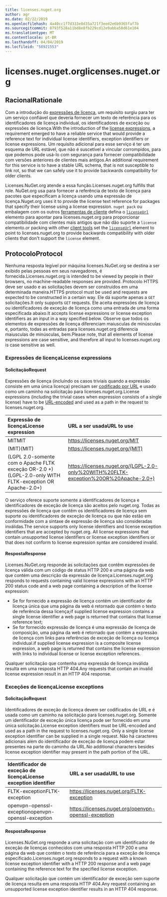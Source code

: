 ```yaml
---
title: licenses.nuget.org
author: agr
ms.date: 02/22/2019
ms.openlocfilehash: 4a40cc1f7d333e8d35a721f3eed2e6b9365faf7b
ms.sourcegitcommit: 8793f528a11bd8e8fb229cd12e9abba50d61e104
ms.translationtype: MT
ms.contentlocale: pt-BR
ms.lasthandoff: 04/04/2019
ms.locfileid: "58921553"
---
```

# <a name="licensesnugetorg"></a><span data-ttu-id="dce86-102">licenses.nuget.org</span><span class="sxs-lookup"><span data-stu-id="dce86-102">licenses.nuget.org</span></span>

## <a name="rationale"></a><span data-ttu-id="dce86-103">Racional</span><span class="sxs-lookup"><span data-stu-id="dce86-103">Rationale</span></span>

<span data-ttu-id="dce86-104">Com a introdução do [expressões de licença](nuspec.md#license), um requisito surgiu para ter um serviço confiável que deveria fornecer um texto de referência para os identificadores de licença individual, os identificadores de exceção ou expressões de licença.</span><span class="sxs-lookup"><span data-stu-id="dce86-104">With the introduction of the [license expressions](nuspec.md#license), a requirement emerged to have a reliable service that would provide a reference text for individual license identifiers, exception identifiers or license expressions.</span></span>
<span data-ttu-id="dce86-105">Um requisito adicional para esse serviço é ter um esquema de URL estável, que não é suscetível a vincular corrompidos, para que podemos pode usá-lo com segurança para fornecer compatibilidade com versões anteriores de clientes mais antigos.</span><span class="sxs-lookup"><span data-stu-id="dce86-105">An additional requirement for this service is to have a stable URL schema, that is not susceptible to link rot, so that we can safely use it to provide backwards compatibility for older clients.</span></span>

<span data-ttu-id="dce86-106">Licenses.NuGet.org atende a essa função.</span><span class="sxs-lookup"><span data-stu-id="dce86-106">Licenses.nuget.org fulfills that role.</span></span> <span data-ttu-id="dce86-107">NuGet.org usa para fornecer a referência de texto de licença para pacotes que especificam a licença usando uma expressão de licença.</span><span class="sxs-lookup"><span data-stu-id="dce86-107">Nuget.org uses it to provide the license text reference for packages that specify their license using a license expression.</span></span> `nuget pack` <span data-ttu-id="dce86-108">ou embalagem com os outros [ferramentas de cliente](https://docs.microsoft.com/en-us/nuget/install-nuget-client-tools) defina o [ `licenseUrl` ](nuspec.md#licenseurl) elemento para apontar para licenses.nuget.org para proporcionar compatibilidade com clientes mais antigos que não dão suporte a `license` elemento.</span><span class="sxs-lookup"><span data-stu-id="dce86-108">or packing with other [client tools](https://docs.microsoft.com/en-us/nuget/install-nuget-client-tools) set the [`licenseUrl`](nuspec.md#licenseurl) element to point to licenses.nuget.org to provide backwards compatibility with older clients that don't support the `license` element.</span></span>

## <a name="protocol"></a><span data-ttu-id="dce86-109">Protocolo</span><span class="sxs-lookup"><span data-stu-id="dce86-109">Protocol</span></span>

<span data-ttu-id="dce86-110">Nenhuma resposta legível por máquina licenses.NuGet.org se destina a ser exibido pelas pessoas em seus navegadores, é fornecida.</span><span class="sxs-lookup"><span data-stu-id="dce86-110">Licenses.nuget.org is intended to be viewed by people in their browsers, no machine-readable responses are provided.</span></span>
<span data-ttu-id="dce86-111">Protocolo HTTPS deve ser usado e as solicitações devem ser construídos em uma determinada maneira.</span><span class="sxs-lookup"><span data-stu-id="dce86-111">HTTPS protocol must be used and requests are expected to be constructed in a certain way.</span></span> <span data-ttu-id="dce86-112">Ele dá suporte apenas a `GET` solicitações.</span><span class="sxs-lookup"><span data-stu-id="dce86-112">It only supports `GET` requests.</span></span>
<span data-ttu-id="dce86-113">Ele aceita expressões de licença ou identificadores de exceção de licença como uma entrada de uma forma especificada abaixo.</span><span class="sxs-lookup"><span data-stu-id="dce86-113">It accepts license expressions or license exception identifiers as an input in a way specified below.</span></span> <span data-ttu-id="dce86-114">Observe que todos os elementos de expressões de licença diferenciam maiusculas de minúsculas e, portanto, todas as entradas para licenses.nuget.org diferencia maiusculas de minúsculas, bem.</span><span class="sxs-lookup"><span data-stu-id="dce86-114">Please note, that all elements of license expressions are case sensitive, and therefore all input to licenses.nuget.org is case sensitive as well.</span></span>

### <a name="license-expressions"></a><span data-ttu-id="dce86-115">Expressões de licença</span><span class="sxs-lookup"><span data-stu-id="dce86-115">License expressions</span></span>

#### <a name="request"></a><span data-ttu-id="dce86-116">Solicitação</span><span class="sxs-lookup"><span data-stu-id="dce86-116">Request</span></span>

<span data-ttu-id="dce86-117">Expressões de licença (incluindo os casos triviais quando a expressão consiste em uma única licença) precisam ser [codificado por URL](https://tools.ietf.org/html/rfc3986#section-2.1) e usado como um caminho na solicitação para licenses.nuget.org.</span><span class="sxs-lookup"><span data-stu-id="dce86-117">License expressions (including the trivial cases when expression consists of a single license) have to be [URL-encoded](https://tools.ietf.org/html/rfc3986#section-2.1) and used as a path in the request to licenses.nuget.org.</span></span>

| <span data-ttu-id="dce86-118">Expressão de licença</span><span class="sxs-lookup"><span data-stu-id="dce86-118">License expression</span></span> | <span data-ttu-id="dce86-119">URL a ser usada</span><span class="sxs-lookup"><span data-stu-id="dce86-119">URL to use</span></span> |
|:---|:---|
| <span data-ttu-id="dce86-120">MIT</span><span class="sxs-lookup"><span data-stu-id="dce86-120">MIT</span></span>                                                | <https://licenses.nuget.org/MIT> |
| <span data-ttu-id="dce86-121">(MIT)</span><span class="sxs-lookup"><span data-stu-id="dce86-121">(MIT)</span></span>                                              | <https://licenses.nuget.org/(MIT)> |
| <span data-ttu-id="dce86-122">(LGPL 2.0-somente com o Apache FLTK exceção OR-2.0 +)</span><span class="sxs-lookup"><span data-stu-id="dce86-122">(LGPL-2.0-only WITH FLTK-exception OR Apache-2.0+)</span></span> | <https://licenses.nuget.org/(LGPL-2.0-only%20WITH%20FLTK-exception%20OR%20Apache-2.0+)> |

<span data-ttu-id="dce86-123">O serviço oferece suporte somente a identificadores de licença e identificadores de exceção de licença são aceitos pelo nuget.org. Todas as expressões de licença que contêm os identificadores de licença sem suporte ou identificadores de exceção de licença ou que não estão em conformidade com a sintaxe de expressão de licença são consideradas inválidas.</span><span class="sxs-lookup"><span data-stu-id="dce86-123">The service supports only license identifiers and license exception identifiers that are accepted by nuget.org. All license expressions that contain unsupported license identifiers or license exception identifiers or that does not conform to license expression syntax are considered invalid.</span></span>

#### <a name="response"></a><span data-ttu-id="dce86-124">Resposta</span><span class="sxs-lookup"><span data-stu-id="dce86-124">Response</span></span>

<span data-ttu-id="dce86-125">Licenses.NuGet.org responde às solicitações que contêm expressões de licença válida com um código de status HTTP 200 e uma página da web que contém uma descrição da expressão de licença:</span><span class="sxs-lookup"><span data-stu-id="dce86-125">Licenses.nuget.org responds to requests containing valid license expressions with an HTTP 200 status code and a web page containing a description of the license expression:</span></span>

* <span data-ttu-id="dce86-126">Se for fornecido a expressão de licença contém um identificador de licença única que uma página da web é retornado que contém o texto de referência dessa licença;</span><span class="sxs-lookup"><span data-stu-id="dce86-126">if supplied license expression contains a single license identifier a web page is returned that contains that license reference text;</span></span>
* <span data-ttu-id="dce86-127">Se for fornecido expressão de licença é uma expressão de licença de composição, uma página da web é retornado que contém a expressão de licença com links para referências de exceção de licença ou licença individual.</span><span class="sxs-lookup"><span data-stu-id="dce86-127">if supplied license expression is a composite license expression, a web page is returned that contains the license expression with links to individual license or license exception references.</span></span>

<span data-ttu-id="dce86-128">Qualquer solicitação que contenha uma expressão de licença inválida resulta em uma resposta HTTP 404.</span><span class="sxs-lookup"><span data-stu-id="dce86-128">Any requests that contain an invalid license expression result in an HTTP 404 response.</span></span>

### <a name="license-exceptions"></a><span data-ttu-id="dce86-129">Exceções de licença</span><span class="sxs-lookup"><span data-stu-id="dce86-129">License exceptions</span></span>

#### <a name="request"></a><span data-ttu-id="dce86-130">Solicitação</span><span class="sxs-lookup"><span data-stu-id="dce86-130">Request</span></span>

<span data-ttu-id="dce86-131">Identificadores de exceção de licença devem ser codificados de URL e é usada como um caminho na solicitação para licenses.nuget.org. Somente um identificador de exceção única licença pode ser fornecido em uma única solicitação.</span><span class="sxs-lookup"><span data-stu-id="dce86-131">License exception identifiers must be URL-encoded and used as a path in the request to licenses.nuget.org. Only a single license exception identifier can be supplied in a single request.</span></span> <span data-ttu-id="dce86-132">Não há caracteres adicionais além do identificador de exceção de licença podem estar presentes na parte do caminho da URL.</span><span class="sxs-lookup"><span data-stu-id="dce86-132">No additional characters besides license exception identifier may present in the path portion of the URL.</span></span>

| <span data-ttu-id="dce86-133">Identificador de exceção de licença</span><span class="sxs-lookup"><span data-stu-id="dce86-133">License exception identifier</span></span> | <span data-ttu-id="dce86-134">URL a ser usada</span><span class="sxs-lookup"><span data-stu-id="dce86-134">URL to use</span></span> |
|:---|:---|
|<span data-ttu-id="dce86-135">FLTK-exception</span><span class="sxs-lookup"><span data-stu-id="dce86-135">FLTK-exception</span></span>            | <https://licenses.nuget.org/FLTK-exception> |
|<span data-ttu-id="dce86-136">openvpn-openssl-exception</span><span class="sxs-lookup"><span data-stu-id="dce86-136">openvpn-openssl-exception</span></span> | <https://licenses.nuget.org/openvpn-openssl-exception> |

#### <a name="response"></a><span data-ttu-id="dce86-137">Resposta</span><span class="sxs-lookup"><span data-stu-id="dce86-137">Response</span></span>

<span data-ttu-id="dce86-138">Licenses.NuGet.org responde a uma solicitação com um identificador de exceção de licenças conhecidos com uma resposta HTTP 200 e uma página da web que contém o texto de referência para a exceção de licença especificado.</span><span class="sxs-lookup"><span data-stu-id="dce86-138">Licenses.nuget.org responds to a request with a known license exception identifier with a HTTP 200 response and a web page containing the reference text for the specified license exception.</span></span>

<span data-ttu-id="dce86-139">Qualquer solicitação que contém um identificador de exceção sem suporte de licença resulta em uma resposta HTTP 404.</span><span class="sxs-lookup"><span data-stu-id="dce86-139">Any request containing an unsupported license exception identifier results in an HTTP 404 response.</span></span>